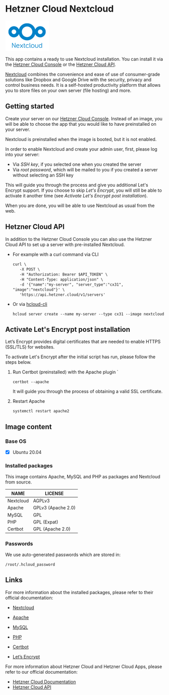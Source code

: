 # Hetzner Cloud Nextcloud

<img src="images/nextcloud-logo.png" height="97px">
<br>

This app contains a ready to use Nextcloud installation.
You can install it via the [Hetzner Cloud Console](https://console.hetzner.cloud) or the [Hetzner Cloud API](https://docs.hetzner.cloud/#servers-create-a-server).

[Nextcloud](https://nextcloud.com/) combines the convenience and ease of use of consumer-grade solutions like Dropbox and Google Drive with the security, privacy and control business needs. It is a self-hosted productivity platform that allows you to store files on your own server (file hosting) and more.

## Getting started

Create your server on our [Hetzner Cloud Console](https://console.hetzner.cloud). Instead of an image, you will be able to choose the app that you would like to have preinstalled on your server.

Nextcloud is preinstalled when the image is booted, but it is not enabled.

In order to enable Nextcloud and create your admin user, first, please log into your server:

- Via _SSH key_, if you selected one when you created the server
- Via _root password_, which will be mailed to you if you created a server without selecting an SSH key

This will guide you through the process and give you additional Let's Encrypt support. If you choose to skip _Let's Encrypt_, you will still be able to activate it another time (see _Activate Let's Encrypt post installation_).

When you are done, you will be able to use Nextcloud as usual from the web.

## Hetzner Cloud API

In addition to the Hetzner Cloud Console you can also use the Hetzner Cloud API to set up a server with pre-installed Nextcloud.

- For example with a curl command via CLI

  ```
  curl \
     -X POST \
     -H "Authorization: Bearer $API_TOKEN" \
     -H "Content-Type: application/json" \
     -d '{"name":"my-server", "server_type":"cx31", "image":"nextcloud"}' \
     'https://api.hetzner.cloud/v1/servers'
  ```

- Or via [hcloud-cli](https://github.com/hetznercloud/cli)

  ```
  hcloud server create --name my-server --type cx31 --image nextcloud
  ```

## Activate Let's Encrypt post installation

Let’s Encrypt provides digital certificates that are needed to enable HTTPS (SSL/TLS) for websites.

To activate Let's Encrypt after the initial script has run, please follow the steps below.

1. Run Certbot (preinstalled) with the Apache plugin
   `

   ```
   certbot --apache
   ```

   It will guide you through the process of obtaining a valid SSL certificate.

2. Restart Apache

   ```
   systemctl restart apache2
   ```

## Image content

### Base OS

- [x] Ubuntu 20.04

### Installed packages

This image contains Apache, MySQL and PHP as packages and Nextcloud from source.

| NAME      | LICENSE            |
| --------- | ------------------ |
| Nextcloud | AGPLv3             |
| Apache    | GPLv3 (Apache 2.0) |
| MySQL     | GPL                |
| PHP       | GPL (Expat)        |
| Certbot   | GPL (Apache 2.0)   |

### Passwords

We use auto-generated passwords which are stored in:

```
/root/.hcloud_password
```

## Links

For more information about the installed packages, please refer to their official documentation:

- [Nextcloud](https://nextcloud.com/support/)
- [Apache](https://cwiki.apache.org/confluence/display/httpd/FAQ)
- [MySQL](https://dev.mysql.com/doc/)
- [PHP](https://www.php.net/manual/en/)
- [Certbot](https://certbot.eff.org/docs/)

- [Let’s Encrypt](https://letsencrypt.org/docs/)

For more information about Hetzner Cloud and Hetzner Cloud Apps, please refer to our official documentation:

- [Hetzner Cloud Documentation](https://docs.hetzner.com/cloud/)
- [Hetzner Cloud API](https://docs.hetzner.cloud/)

